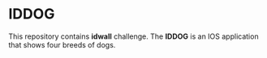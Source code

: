 # IDDOG
This repository contains **idwall** challenge. The **IDDOG** is an IOS application that shows four breeds of dogs.
